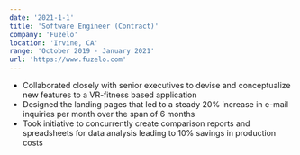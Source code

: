 ```yaml
---
date: '2021-1-1'
title: 'Software Engineer (Contract)'
company: 'Fuzelo'
location: 'Irvine, CA'
range: 'October 2019 - January 2021'
url: 'https://www.fuzelo.com'
---
```


- Collaborated closely with senior executives to devise and conceptualize new features to a VR-fitness based application
- Designed the landing pages that led to a steady 20% increase in e-mail inquiries per month over the span of 6 months
- Took initiative to concurrently create comparison reports and spreadsheets for data analysis leading to 10% savings in production costs
